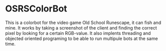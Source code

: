 # OSRSColorBot
This is a colorbot for the video game Old School Runescape, it can fish and mine. It works by taking a screenshot of the client and finding the correct pixel by looking for a certain RGB-value. It also implents threading and objected oriented programing to be able to run multipule bots at the same time.
